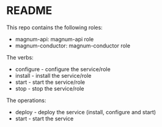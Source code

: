 README
======

This repo contains the following roles:
- magnum-api: magnum-api role
- magnum-conductor: magnum-conductor role

The verbs:
- configure - configure the service/role
- install   - install the service/role
- start     - start the service/role
- stop      - stop the service/role

The operations:
- deploy    - deploy the service (install, configure and start)
- start     - start the service

